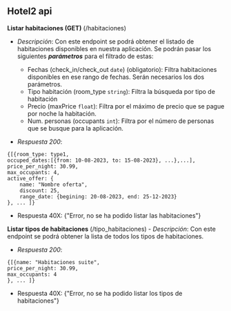 ##  **Hotel2 api**

**Listar habitaciones (GET)** (/habitaciones)

 - *Descripción*: Con este endpoint se podrá obtener el listado de habitaciones disponibles en nuestra aplicación. Se podrán pasar los siguientes ***parámetros*** para el filtrado de estas:
 
	 - Fechas (check_in/check_out `date`) (obligatorio): Filtra habitaciones disponibles en ese rango de fechas. Serán necesarios los dos parámetros.
	 - Tipo habitación (room_type `string`): Filtra la búsqueda por tipo de habitación
	 - Precio (maxPrice `float`): Filtra por el máximo de precio que se pague por noche la habitación.
	 - Num. personas (occupants `int`): Filtra por el número de personas que se busque para la aplicación.
	 
 - *Respuesta 200*:
 ```
 {[{room_type: type1,
 occuped_dates:[{from: 10-08-2023, to: 15-08-2023}, ...},...],
 price_per_night: 30.99,
 max_occupants: 4,
 active_offer: {
     name: "Nombre oferta",
	 discount: 25,
	 range_date: {begining: 20-08-2023, end: 25-12-2023}
}, ... ]}
```
 
 - Respuesta 40X: {"Error, no se ha podido listar las habitaciones"}

**Listar tipos de habitaciones** (/tipo_habitaciones)
	 - *Descripción*: Con este endpoint se podrá obtener la lista de todos los tipos de habitaciones.

 - *Respuesta 200*:
 ```
 {[{name: "Habitaciones suite",
 price_per_night: 30.99,
 max_occupants: 4
 }, ... ]}
 ```

 - Respuesta 40X: {"Error, no se ha podido listar los tipos de habitaciones"}
